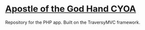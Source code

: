 # [Apostle of the God Hand CYOA](http://www.b0221.com/ "Apostle of the God Hand CYOA")
Repository for the PHP app. Built on the TraversyMVC framework.